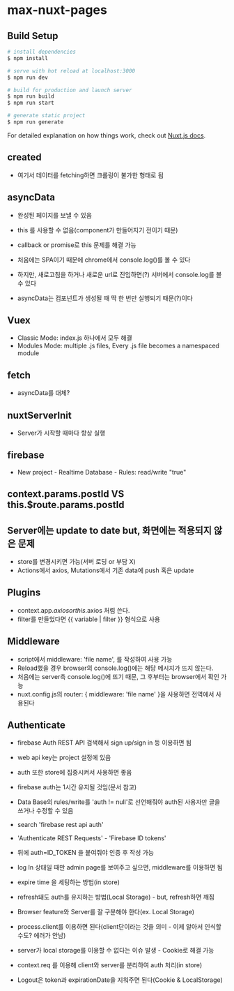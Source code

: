 # max-nuxt-pages

## Build Setup

```bash
# install dependencies
$ npm install

# serve with hot reload at localhost:3000
$ npm run dev

# build for production and launch server
$ npm run build
$ npm run start

# generate static project
$ npm run generate
```

For detailed explanation on how things work, check out [Nuxt.js docs](https://nuxtjs.org).

## created

- 여기서 데이터를 fetching하면 크롤링이 불가한 형태로 됨

## asyncData

- 완성된 페이지를 보낼 수 있음
- this 를 사용할 수 없음(component가 만들어지기 전이기 때문)
- callback or promise로 this 문제를 해결 가능

- 처음에는 SPA이기 때문에 chrome에서 console.log()를 볼 수 있다
- 하지만, 새로고침을 하거나 새로운 url로 진입하면(?) 서버에서 console.log를 볼 수 있다
- asyncData는 컴포넌트가 생성될 때 딱 한 번만 실행되기 때문(?)이다

## Vuex

- Classic Mode: index.js 하나에서 모두 해결
- Modules Mode: multiple .js files, Every .js file becomes a namespaced module

## fetch

- asyncData를 대체?

## nuxtServerInit

- Server가 시작할 때마다 항상 실행

## firebase

- New project - Realtime Database - Rules: read/write "true"

## context.params.postId VS this.$route.params.postId

## Server에는 update to date but, 화면에는 적용되지 않은 문제

- store를 변경시키면 가능(서버 로딩 or 부담 X)
- Actions에서 axios, Mutations에서 기존 data에 push 혹은 update

## Plugins

- context.app.$axios or this.$axios 처럼 쓴다.
- filter를 만들었다면 {{ variable | filter }} 형식으로 사용

## Middleware

- script에서 middleware: 'file name', 를 작성하여 사용 가능
- Reload했을 경우 browser의 console.log()에는 해당 메시지가 뜨지 않는다.
- 처음에는 server측 console.log()에 뜨기 때문, 그 후부터는 browser에서 확인 가능
- nuxt.config.js의 router: { middleware: 'file name' }을 사용하면 전역에서 사용된다

## Authenticate

- firebase Auth REST API 검색해서 sign up/sign in 등 이용하면 됨
- web api key는 project 설정에 있음
- auth 또한 store에 집중시켜서 사용하면 좋음
- firebase auth는 1시간 유지될 것임(문서 참고)

- Data Base의 rules/write를 'auth != null'로 선언해줘야 auth된 사용자만 글을 쓰거나 수정할 수 있음
- search 'firebase rest api auth'
- 'Authenticate REST Requests' - 'Firebase ID tokens'
- 뒤에 auth=ID_TOKEN 을 붙여줘야 인증 후 작성 가능

- log In 상태일 때만 admin page를 보여주고 싶으면, middleware를 이용하면 됨
- expire time 을 세팅하는 방법(in store)
- refresh돼도 auth를 유지하는 방법(Local Storage) - but, refresh하면 깨짐
- Browser feature와 Server를 잘 구분해야 한다(ex. Local Storage)
- process.client를 이용하면 된다(client단이라는 것을 의미 - 이제 알아서 인식할 수도? 에러가 안남)

- server가 local storage를 이용할 수 없다는 이슈 발생 - Cookie로 해결 가능
- context.req 를 이용해 client와 server를 분리하여 auth 처리(in store)
- Logout은 token과 expirationDate을 지워주면 된다(Cookie & LocalStorage)
